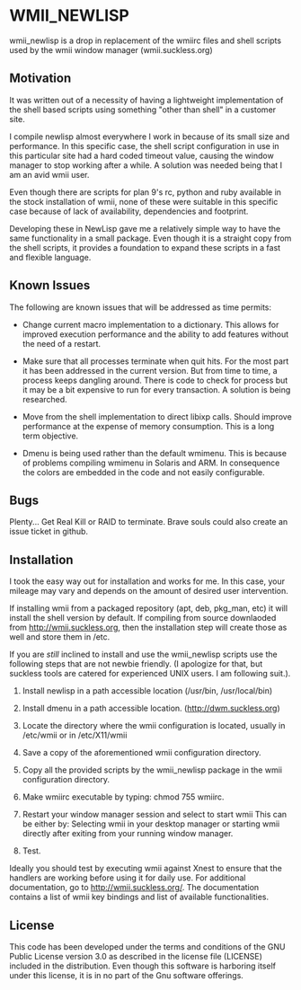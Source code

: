 WMII_NEWLISP
===========
 
wmii_newlisp is a drop in replacement of the wmiirc files and shell scripts 
used by the wmii window manager (wmii.suckless.org)

Motivation
----------

It was written out of a necessity of having a lightweight implementation
of the shell based scripts using something "other than shell"
in a customer site. 

I compile newlisp almost everywhere I work in because of its 
small size and performance.  In this specific case, the shell script 
configuration in use in this particular site had a hard coded timeout value, 
causing the window manager to stop working after a while.  A solution
was needed being that I am an avid wmii user. 

Even though there are scripts for plan 9's rc, python and ruby available
in the stock installation of wmii,  none of these were suitable in this specific 
case because of lack of availability, dependencies  and footprint. 

Developing these in NewLisp gave me a relatively simple way to have the
same functionality in a small package. Even though it is a straight copy
from the shell scripts, it provides a foundation to expand these scripts
in a fast and flexible language.

Known Issues
------------

The following are known issues that will be addressed as time permits:

* Change current macro implementation to a dictionary. This allows
for improved execution performance and the ability to add 
features without the need of a restart.

* Make sure that all processes terminate when quit hits. For the 
most part it has been addressed in the current version. But from 
time to time, a process keeps dangling around. There is code
to check for process but it may be a bit expensive to run for
every transaction. A solution is being researched. 

* Move from the shell implementation to direct libixp calls. Should improve
performance at the expense of memory consumption. This is a long term
objective. 

* Dmenu is being used rather than the default wmimenu. This is because 
of problems compiling wmimenu in Solaris and ARM.  In consequence
the colors are embedded in the code and not easily configurable. 


Bugs
----

Plenty... Get Real Kill or RAID to terminate. Brave souls could also
create an issue ticket in github. 

Installation 
------------
I took the easy way out for installation and works for me. 
In this case, your mileage may vary and depends on the amount
of desired user intervention.

If installing wmii from a packaged repository (apt, deb, pkg_man, etc)
it will install the shell version by default.  If compiling from source 
downlaoded from http://wmii.suckless.org, then the installation step 
will create those as well and store them in /etc. 

If you are *still* inclined to install and use the wmii_newlisp scripts
use the following steps that are not newbie friendly. (I apologize
for that, but suckless tools are catered for experienced UNIX users. I 
am following suit.). 

1. Install newlisp in a path accessible location (/usr/bin, /usr/local/bin)

2. Install dmenu in a path accessible location. (http://dwm.suckless.org)

3. Locate the directory where the wmii configuration is located, usually in 
/etc/wmii or in /etc/X11/wmii

4. Save a copy of the aforementioned wmii configuration directory.

5. Copy all the provided scripts by the wmii_newlisp package in the wmii 
configuration directory.

6. Make wmiirc executable by typing: chmod 755 wmiirc.

7.  Restart your window manager session and select to start wmii   This can be 
either by: Selecting wmii in your desktop manager or starting wmii directly 
after exiting from your running window manager.

8. Test. 

Ideally you should test by executing wmii against Xnest to ensure that the
handlers are working before using it for daily use. For additional 
documentation, go to http://wmii.suckless.org/. The documentation contains
a list of wmii key bindings and list of available functionalities.

License
-------
This code has been developed under the terms and conditions of the 
GNU Public License version 3.0 as described in the license file (LICENSE) 
included in the distribution.  Even though this software is harboring itself
under this license, it is in no part of the Gnu software offerings. 
